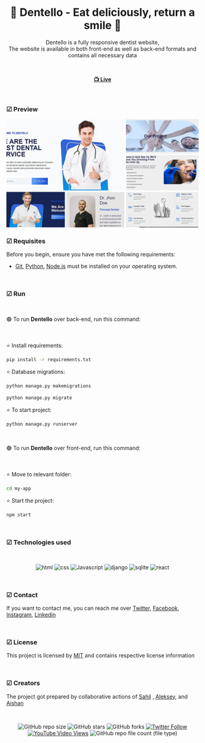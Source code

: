 <div align="center">

  <h1 align="center">🦷 Dentello - Eat deliciously, return a smile 🦷</h1>

  Dentello is a fully responsive dentist website, <br /> The website is available in both front-end as well as back-end formats and contains all necessary data

<br>

  <a href=""><strong> 📺 Live</strong></a> 

</div>

<br />

### ☑ Preview

![dentello](./src/assets/images/desktop_image.jpg "dentello")

### ☑ Requisites

Before you begin, ensure you have met the following requirements:

* [Git](https://git-scm.com/downloads "Download Git"), [Python](https://www.python.org/downloads/ "Download python"), [Node.js](https://nodejs.org/en "Download Node.js") must be installed on your operating system.

<br>

### ☑ Run 

<br>

🟢 To run **Dentello** over back-end, run this command:

<br>

⭐ Install requirements:

```bash
pip install -r requirements.txt
```

⭐ Database migrations:

```bash
python manage.py makemigrations
```
```bash
python manage.py migrate
```

⭐ To start project:

```bash
python manage.py runserver
```

<br>

🟢 To run **Dentello** over front-end, run this command:

<br>

⭐ Move to relevant folder:

```bash
cd my-app
```

⭐ Start the project:

```bash
npm start
```

<br>


### ☑ Technologies used

<br>

<div align="center">

![html](https://img.shields.io/badge/html-yellow?logo=html5)
![css](https://img.shields.io/badge/css-blue?logo=css3)
![Javascript](https://img.shields.io/badge/JavaScript-darkgreen?logo=javascript)
![django](https://img.shields.io/badge/django-green?logo=django)
![sqlite](https://img.shields.io/badge/SQLite3-blue?logo=sqlite)
![react](https://img.shields.io/badge/react-black?logo=react)


</div>

<br>

### ☑ Contact

If you want to contact me, you can reach me over [Twitter](https://www.twitter.com/sahil_salahli), [Facebook](https://www.facebook.com/S.Salahli), [Instagram](https://instagram.com/salahli.sahil), [Linkedin](https://www.linkedin.com/in/salahlisahil)

<br>

### ☑ License

This project is licensed by [MIT](https://choosealicense.com/licenses/mit/) and contains respective license information


<br>

### ☑ Creators

The project got prepared by collaborative actions of [Sahil](https://github.com/salahlisahil) , [Aleksey](https://github.com/alexop89056), and [Aishan](https://github.com/ayshenm)

<br>

<div align="center">
  
  ![GitHub repo size](https://img.shields.io/github/repo-size/salahlisahil/dentello)
  ![GitHub stars](https://img.shields.io/github/stars/salahlisahil/dentello?style=social)
  ![GitHub forks](https://img.shields.io/github/forks/salahlisahil/dentello?style=social)
[![Twitter Follow](https://img.shields.io/twitter/follow/salahlisahil_?style=social)](https://twitter.com/sahil_salahli)
  [![YouTube Video Views](https://img.shields.io/youtube/views/xwXGdpRuSiQ?style=social)](https://youtube.com)
  ![GitHub repo file count (file type)](https://img.shields.io/github/directory-file-count/salahlisahil/dentello)


</div>

